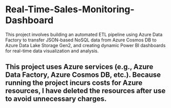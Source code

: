 # Real-Time-Sales-Monitoring-Dashboard
This project involves building an automated ETL pipeline using Azure Data Factory to transfer JSON-based NoSQL data from Azure Cosmos DB to Azure Data Lake Storage Gen2, and creating dynamic Power BI dashboards for real-time data visualization and analysis.


## This project uses Azure services (e.g., Azure Data Factory, Azure Cosmos DB, etc.). Because running the project incurs costs for Azure resources, I have deleted the resources after use to avoid unnecessary charges.
